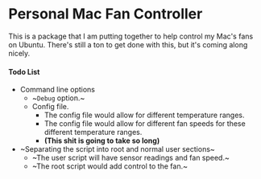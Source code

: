 Personal Mac Fan Controller
======
This is a package that I am putting together to help control my Mac's fans on Ubuntu. There's still a ton to get done with this, but it's coming along nicely.

#### Todo List
* Command line options
  * ~`Debug` option.~
  * Config file.
    * The config file would allow for different temperature ranges.
    * The config file would allow for different fan speeds for these different temperature ranges.
    * **(This shit is going to take so long)**
* ~Separating the script into root and normal user sections~
  * ~The user script will have sensor readings and fan speed.~
  * ~The root script would add control to the fan.~
